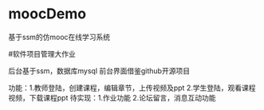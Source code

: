 # moocDemo
基于ssm的仿mooc在线学习系统

#软件项目管理大作业

后台基于ssm，数据库mysql
前台界面借鉴github开源项目

功能：1.教师登陆，创建课程，编辑章节，上传视频及ppt
	 2.学生登陆，观看课程视频，下载课程ppt
待实现：1.作业功能
	   2.论坛留言，消息互动功能
